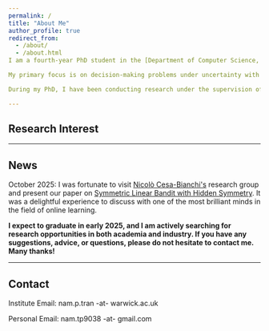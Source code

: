 ```yaml
---
permalink: /
title: "About Me"
author_profile: true
redirect_from: 
  - /about/
  - /about.html
I am a fourth-year PhD student in the [Department of Computer Science, University of Warwick](https://warwick.ac.uk/fac/sci/dcs/), and expect to graduate in Early of 2025.

My primary focus is on decision-making problems under uncertainty with rich (geometric and combinatorial) structures. I am also working on developing incentive schemes to encourage collaboration among learning agents.

During my PhD, I have been conducting research under the supervision of [Prof. Long Tran-Thanh](https://warwick.ac.uk/fac/sci/dcs/people/long_tran-thanh/).

---
```

## Research Interest

---
## News

October 2025: I was fortunate to visit [Nicolò Cesa-Bianchi's](https://cesa-bianchi.di.unimi.it/) research group and present our paper on [Symmetric Linear Bandit with Hidden Symmetry](https://arxiv.org/abs/2405.13899). It was a delightful experience to discuss with one of the most brilliant minds in the field of online learning.

**I expect to graduate in early 2025, and I am actively searching for research opportunities in both academia and industry. If you have any suggestions, advice, or questions, please do not hesitate to contact me. Many thanks!**

--- 
## Contact
Institute Email: nam.p.tran -at- warwick.ac.uk

Personal Email: nam.tp9038 -at- gmail.com
